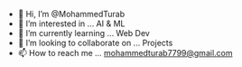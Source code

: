 - 👋 Hi, I’m @MohammedTurab
- 👀 I’m interested in ... AI & ML
- 🌱 I’m currently learning ... Web Dev
- 💞️ I’m looking to collaborate on ... Projects 
- 📫 How to reach me ... mohammedturab7799@gmail.com

<!---
MohammedTurab/MohammedTurab is a ✨ special ✨ repository because its `README.md` (this file) appears on your GitHub profile.
You can click the Preview link to take a look at your changes.
--->
